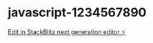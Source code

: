# javascript-1234567890

[Edit in StackBlitz next generation editor ⚡️](https://stackblitz.com/~/github.com/adriankoder5/javascript-1234567890)